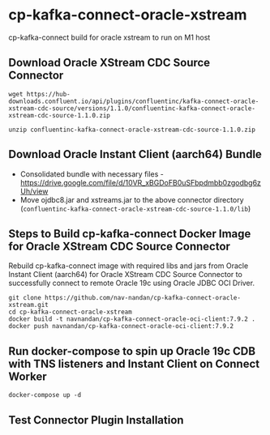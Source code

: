# cp-kafka-connect-oracle-xstream
cp-kafka-connect build for oracle xstream to run on M1 host

## Download Oracle XStream CDC Source Connector
```
wget https://hub-downloads.confluent.io/api/plugins/confluentinc/kafka-connect-oracle-xstream-cdc-source/versions/1.1.0/confluentinc-kafka-connect-oracle-xstream-cdc-source-1.1.0.zip

unzip confluentinc-kafka-connect-oracle-xstream-cdc-source-1.1.0.zip
```

## Download Oracle Instant Client (aarch64) Bundle
- Consolidated bundle with necessary files - https://drive.google.com/file/d/10VR_xBGDoFB0uSFbpdmbb0zgodbg6zUh/view
- Move ojdbc8.jar and xstreams.jar to the above connector directory (```confluentinc-kafka-connect-oracle-xstream-cdc-source-1.1.0/lib```)

## Steps to Build cp-kafka-connect Docker Image for Oracle XStream CDC Source Connector
Rebuild cp-kafka-connect image with required libs and jars from Oracle Instant Client (aarch64) for Oracle XStream CDC Source Connector to successfully connect to remote Oracle 19c using Oracle JDBC OCI Driver.

```
git clone https://github.com/nav-nandan/cp-kafka-connect-oracle-xstream.git
cd cp-kafka-connect-oracle-xstream
docker build -t navnandan/cp-kafka-connect-oracle-oci-client:7.9.2 .
docker push navnandan/cp-kafka-connect-oracle-oci-client:7.9.2
```

## Run docker-compose to spin up Oracle 19c CDB with TNS listeners and Instant Client on Connect Worker

```
docker-compose up -d
```

## Test Connector Plugin Installation

```

```
